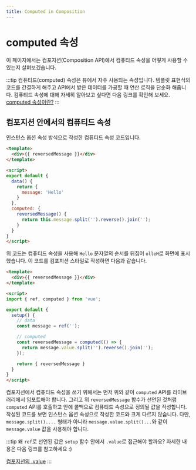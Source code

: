 ```yaml
---
title: Computed in Composition
---
```


# computed 속성

이 페이지에서는 컴포지션(Composition API)에서 컴퓨티드 속성을 어떻게 사용할 수 있는지 살펴보겠습니다.

:::tip
컴퓨티드(computed) 속성은 뷰에서 자주 사용되는 속성입니다. 템플릿 표현식의 코드를 간결하게 해주고 API에서 받은 데이터를 가공할 때 연산 로직을 단순화 해줍니다. 컴퓨티드 속성에 대해 자세히 알아보고 싶다면 다음 링크를 확인해 보세요. [computed 속성이란?](/syntax/computed.html)
:::

## 컴포지션 안에서의 컴퓨티드 속성

인스턴스 옵션 속성 방식으로 작성한 컴퓨티드 속성 코드입니다.

```html
<template>
  <div>{{ reversedMessage }}</div>
</template>

<script>
export default {
  data() {
    return {
      message: 'Hello'
    }
  },
  computed: {
    reversedMessage() {
      return this.message.split('').reverse().join('');
    }
  }
}
</script>
```

위 코드는 컴퓨티드 속성을 사용해 `Hello` 문자열의 순서를 뒤집어 `olleH`로 화면에 표시했습니다. 이 코드를 컴포지션 스타일로 작성하면 다음과 같습니다.

```html
<template>
  <div>{{ reversedMessage }}</div>
</template>

<script>
import { ref, computed } from 'vue';

export default {
  setup() {
    // data
    const message = ref('');

    // computed
    const reversedMessage = computed(() => {
      return message.value.split('').reverse().join('');
    });

    return { reversedMessage }
  }
} 
</script>
```

컴포지션에서 컴퓨티드 속성을 쓰기 위해서는 먼저 위와 같이 `computed` API를 라이브러리에서 임포트해야 합니다. 그리고 위 `reversedMessage` 함수가 선언된 것처럼 `computed` API를 호출하고 안에 콜백으로 컴퓨티드 속성으로 정의될 값을 작성합니다. 작성된 코드를 보면 인스턴스 옵션 속성으로 작성한 코드와 크게 다르지 않습니다. 다만, `message.split()....` 형태가 아니라 `message.value.split()...`와 같이 `message.value` 값을 사용해야 합니다.

:::tip
왜 `ref`로 선언된 값은 `setup` 함수 안에서 `.value`로 접근해야 할까요? 자세한 내용은 다음 링크를 참고하세요 :) 

[컴포지션의 .value](/reuse/composition.html#ref-두-번째-특징-value)
:::
